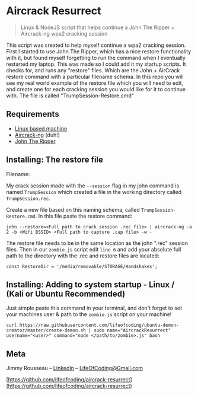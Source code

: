 # Aircrack Resurrect
> Linux & NodeJS script that helps continue a John The Ripper + Aircrack-ng wpa2 cracking session

This script was created to help myself continue a wpa2 cracking session. First I started to use John The Ripper, which has a nice restore functionality with it, but found myself forgetting to run the command when I eventually restarted my laptop. This was made so I could add it my startup scripts. It checks for, and runs any "restore" files. Which are the John + AirCrack restore command with a particular filename schema. In this repo you will see my real world example of the restore file which you will need to edit, and create one for each cracking session you would like for it to continue with. The file is called "TrumpSession-Restore.cmd"


## Requirements
* [Linux based machine](https://www.kali.org/downloads/)
* [Aircrack-ng](https://github.com/aircrack-ng/aircrack-ng) (duh!)
* [John The Ripper](https://github.com/magnumripper/JohnTheRipper)

## Installing: The restore file

Filename:

My crack session made with the `--session` flag in my john command is named `TrumpSession`
which created a file in the working directory called `TrumpSession.rec`.

Create a new file based on this naming schema, called `TrumpSession-Restore.cmd`.
In this file paste the restore command:

```
john --restore=<Full path to crack session .rec file> | aircrack-ng -a 2 -b <Wifi BSSID> <Full path to capture .cap file> -w -
```

The restore file needs to be in the same location as the john ".rec" session files. Then in our `zombie.js` script
edit `line 6` and add your absolute full path to the directory with the .rec and restore files are located:

```
const RestoreDir = '/media/removable/STORAGE/Handshakes';
```

## Installing: Adding to system startup - Linux / (Kali or Ubuntu Recommended)
Just simple paste this command in your terminal, and don't forget to set your machines user & path to the `zombie.js` script on your machine!

```
curl https://raw.githubusercontent.com/lifeofcoding/ubuntu-demon-creator/master/create-demon.sh | sudo name="AircrackResurrect" username="<user>" command="node </path/to/zombie>.js" bash
```

## Meta

Jimmy Rousseau – [LinkedIn](https://LinkedIn.com/in/lifeofcoding) – LifeOfCoding@Gmail.com

[https://github.com/lifeofcoding/aircrack-resurrect](https://github.com/lifeofcoding/aircrack-resurrect)